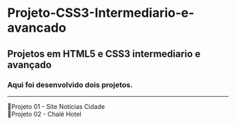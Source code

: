 # Projeto-CSS3-Intermediario-e-avancado

## Projetos em HTML5 e CSS3 intermediario e avançado


### Aqui foi desenvolvido dois projetos.

***

🚀Projeto 01 - Site Notícias Cidade<br>
🚀Projeto 02 - Chalé Hotel<br>



